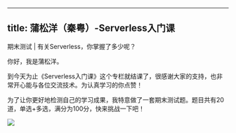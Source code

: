 
---
title: 蒲松洋（秦粤）-Serverless入门课
---

期末测试 | 有关Serverless，你掌握了多少呢？

你好，我是蒲松洋。

到今天为止《Serverless入门课》这个专栏就结课了，很感谢大家的支持，也非常开心能与各位交流技术。为认真学习的你点赞！

为了让你更好地检测自己的学习成果，我特意做了一套期末测试题。题目共有20道，单选+多选，满分为100分，快来挑战一下吧！

[![](https://static001.geekbang.org/resource/image/28/a4/28d1be62669b4f3cc01c36466bf811a4.png)](http://time.geekbang.org/quiz/intro?act_id=145&exam_id=318)

<!-- [[[read_end]]] -->
    